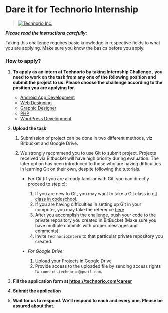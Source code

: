 # Dare it for Technorio Internship

> [![Technorio Inc.](https://technorio.com/wp-content/uploads/2015/09/small_logo.png)](https://technorio.com)

***Please read the instructions carefully:***

Taking this challenge requires basic knowledge in respective fields to what you are applying. Make sure you know the basics before you apply.
	
### How to apply?

1. **To apply as an intern at Technorio by taking Internship Challenge , you need to work on the task from any one of the following position and submit the project to us. Please choose the challenge according to the position you are applying for.**
	
	* [Android App Development](android)
	* [Web Designing](front-end)
	* [Graphic Designer](graphic-design)
	* [PHP](php-blog)
	* [WordPress Development](wordpress)

2. **Upload the task**
	
	1. Submission of project can be done in two different methods, viz Bitbucket and Google Drive.
	2. We strongly recommend you to use Git to submit project. Projects received via Bitbucket will have high priority during evaluation. The later option has been introduced to those who are having difficulties in learning Git on their own, despite following the tutorials.
		
		* *For Git* (If you are already familiar with Git, you can directly proceed to step c):
			
			1. If you are new to Git, you may want to take a Git class in [git class in codeschool](https://try.github.io/levels/1/challenges/1).
			2. If you are having difficulties in setting up Git in your computer, you may take the reference [here](https://gist.github.com/cham11ng/fee11faf2f41667fad3c9a8c69fde2c2)
			3. After you accomplish the challenge, push your code to the private repository you created in BitBucket (Make sure you have multiple commits with proper messages and comments).
			4. Invite `TechnorioIntern` to that particular private repository you created.

		* *For Google Drive:*
			1.	Upload your Projects in Google Drive
			2.	Provide access to the uploaded file by sending access rights to  `connect.technorio@gmail.com`.

3. **Fill the application form at https://technorio.com/career**

4. **Submit the application**

5. **Wait for us to respond. We’ll respond to each and every one. Please be assured about that.**
